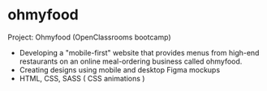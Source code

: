 # ohmyfood

Project:  Ohmyfood (OpenClassrooms bootcamp)

- Developing a "mobile-first" website that provides menus from high-end restaurants on an online meal-ordering business called ohmyfood. 
- Creating designs using mobile and desktop Figma mockups
- HTML, CSS, SASS ( CSS animations )